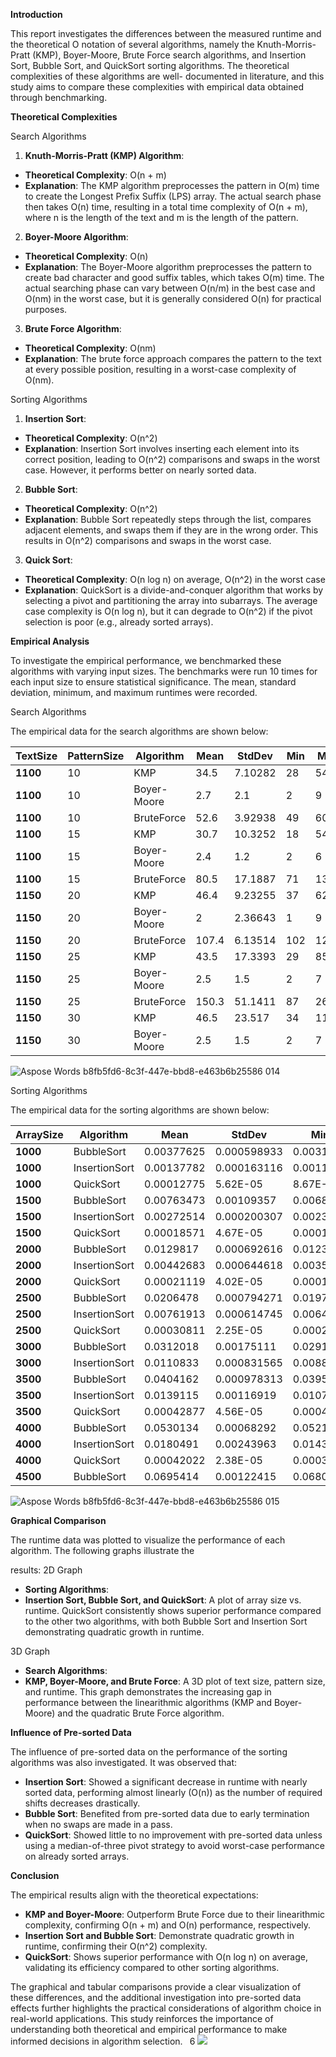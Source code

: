 
<a name="_page1_x39.00_y730.00"></a>**Introduction** 

This report investigates the differences between the measured runtime and the theoretical O notation of several algorithms, namely the Knuth-Morris-Pratt (KMP), Boyer-Moore, Brute Force search algorithms, and Insertion Sort, Bubble Sort, and QuickSort sorting algorithms. The theoretical complexities of these algorithms are well- documented in literature, and this study aims to compare these complexities with empirical data obtained through benchmarking. 

<a name="_page2_x29.00_y184.00"></a>**Theoretical Complexities** 

<a name="_page2_x29.00_y207.00"></a>Search Algorithms 

1. **Knuth-Morris-Pratt (KMP) Algorithm**: 
- **Theoretical Complexity**: O(n + m) 
- **Explanation**: The KMP algorithm preprocesses the pattern in O(m) time to create the Longest Prefix Suffix (LPS) array. The actual search phase then takes O(n) time, resulting in a total time complexity of O(n + m), where n is the length of the text and m is the length of the pattern. 
2. **Boyer-Moore Algorithm**: 
- **Theoretical Complexity**: O(n) 
- **Explanation**: The Boyer-Moore algorithm preprocesses the pattern to create bad character and good suffix tables, which takes O(m) time. The actual searching phase can vary between O(n/m) in the best case and O(nm) in the worst case, but it is generally considered O(n) for practical purposes. 
3. **Brute Force Algorithm**: 
- **Theoretical Complexity**: O(nm) 
- **Explanation**: The brute force approach compares the pattern to the text at every possible position, resulting in a worst-case complexity of O(nm). 

<a name="_page2_x29.00_y472.00"></a>Sorting Algorithms 

1. **Insertion Sort**: 
- **Theoretical Complexity**: O(n^2) 
- **Explanation**: Insertion Sort involves inserting each element into its correct position, leading to O(n^2) comparisons and swaps in the worst case. However, it performs better on nearly sorted data. 
2. **Bubble Sort**: 
- **Theoretical Complexity**: O(n^2) 
- **Explanation**: Bubble Sort repeatedly steps through the list, compares adjacent elements, and swaps them if they are in the wrong order. This results in O(n^2) comparisons and swaps in the worst case. 
3. **Quick Sort**: 
- **Theoretical Complexity**: O(n log n) on average, O(n^2) in the worst case 
- **Explanation**: QuickSort is a divide-and-conquer algorithm that works by selecting a pivot and partitioning the array into subarrays. The average case complexity is O(n log n), but it can degrade to O(n^2) if the pivot selection is poor (e.g., already sorted arrays). 

<a name="_page3_x29.00_y59.00"></a>**Empirical Analysis** 

To investigate the empirical performance, we benchmarked these algorithms with varying input sizes. The benchmarks were run 10 times for each input size to ensure statistical significance. The mean, standard deviation, minimum, and maximum runtimes were recorded. 

<a name="_page3_x29.00_y152.00"></a>Search Algorithms 

The empirical data for the search algorithms are shown below: 



|**TextSize** |**PatternSize** |**Algorithm** |**Mean** |**StdDev** |**Min** |**Max** |
| - | - | - | - | - | - | - |
|**1100** |10 |KMP |34\.5 |7\.10282 |28 |54 |
|**1100** |10 |Boyer-Moore |2\.7 |2\.1 |2 |9 |
|**1100** |10 |BruteForce |52\.6 |3\.92938 |49 |60s |
|**1100** |15 |KMP |30\.7 |10\.3252 |18 |54 |
|**1100** |15 |Boyer-Moore |2\.4 |1\.2 |2 |6 |
|**1100** |15 |BruteForce |80\.5 |17\.1887 |71 |130s |
|**1150** |20 |KMP |46\.4 |9\.23255 |37 |62 |
|**1150** |20 |Boyer-Moore |2 |2\.36643 |1 |9 |
|**1150** |20 |BruteForce |107\.4 |6\.13514 |102 |123s |
|**1150** |25 |KMP |43\.5 |17\.3393 |29 |85 |
|**1150** |25 |Boyer-Moore |2\.5 |1\.5 |2 |7 |
|**1150** |25 |BruteForce |150\.3 |51\.1411 |87 |261s |
|**1150** |30 |KMP |46\.5 |23\.517 |34 |116 |
|**1150** |30 |Boyer-Moore |2\.5 |1\.5 |2 |7 |

![Aspose Words b8fb5fd6-8c3f-447e-bbd8-e463b6b25586 014](https://github.com/OmrFarook/Algorithm-Project/assets/100935109/65ffd0d0-1d9b-462b-ba2a-c7b0a42f7d00)


<a name="_page5_x29.00_y33.00"></a>Sorting Algorithms 

The empirical data for the sorting algorithms are shown below: 



|**ArraySize** |**Algorithm** |**Mean** |**StdDev** |**Min** |**Max** |
| - | - | - | - | - | - |
|**1000** |BubbleSort |0\.00377625 |0\.000598933 |0\.0031073 |0\.0049927 |
|**1000** |InsertionSort |0\.00137782 |0\.000163116 |0\.001166 |0\.0016906 |
|**1000** |QuickSort |0\.00012775 |5\.62E-05 |8\.67E-05 |0\.0002738 |
|**1500** |BubbleSort |0\.00763473 |0\.00109357 |0\.0068664 |0\.0101014 |
|**1500** |InsertionSort |0\.00272514 |0\.000200307 |0\.0023216 |0\.0030485 |
|**1500** |QuickSort |0\.00018571 |4\.67E-05 |0\.0001599 |0\.0003167 |
|**2000** |BubbleSort |0\.0129817 |0\.000692616 |0\.0123898 |0\.0148114 |
|**2000** |InsertionSort |0\.00442683 |0\.000644618 |0\.0035719 |0\.0055309 |
|**2000** |QuickSort |0\.00021119 |4\.02E-05 |0\.000188 |0\.000325 |
|**2500** |BubbleSort |0\.0206478 |0\.000794271 |0\.0197393 |0\.0223386 |
|**2500** |InsertionSort |0\.00761913 |0\.000614745 |0\.0064341 |0\.0091208 |
|**2500** |QuickSort |0\.00030811 |2\.25E-05 |0\.0002792 |0\.0003611 |
|**3000** |BubbleSort |0\.0312018 |0\.00175111 |0\.0291018 |0\.0342142 |
|**3000** |InsertionSort |0\.0110833 |0\.000831565 |0\.0088696 |0\.0118391 |
|**3500** |BubbleSort |0\.0404162 |0\.000978313 |0\.0395484 |0\.0427717 |
|**3500** |InsertionSort |0\.0139115 |0\.00116919 |0\.0107862 |0\.0157416 |
|**3500** |QuickSort |0\.00042877 |4\.56E-05 |0\.0004046 |0\.0005513 |
|**4000** |BubbleSort |0\.0530134 |0\.00068292 |0\.052156 |0\.0541428 |
|**4000** |InsertionSort |0\.0180491 |0\.00243963 |0\.014309 |0\.0231537 |
|**4000** |QuickSort |0\.00042022 |2\.38E-05 |0\.0003956 |0\.0004573 |
|**4500** |BubbleSort |0\.0695414 |0\.00122415 |0\.0680274 |0\.0718354 |

![Aspose Words b8fb5fd6-8c3f-447e-bbd8-e463b6b25586 015](https://github.com/OmrFarook/Algorithm-Project/assets/100935109/44e85998-7bbd-4d7c-b37a-6a59688bb83f)


<a name="_page6_x29.00_y396.00"></a>**Graphical Comparison** 

The runtime data was plotted to visualize the performance of each algorithm. The following graphs illustrate the 

results: <a name="_page6_x29.00_y475.00"></a>2D Graph 

- **Sorting Algorithms**: 
- **Insertion Sort, Bubble Sort, and QuickSort**: A plot of array size vs. runtime. QuickSort consistently shows superior performance compared to the other two algorithms, with both Bubble Sort and Insertion Sort demonstrating quadratic growth in runtime. 

<a name="_page6_x29.00_y571.00"></a>3D Graph 

- **Search Algorithms**: 
- **KMP, Boyer-Moore, and Brute Force**: A 3D plot of text size, pattern size, and runtime. This graph demonstrates the increasing gap in performance between the linearithmic algorithms (KMP and Boyer- Moore) and the quadratic Brute Force algorithm. 

<a name="_page7_x29.00_y33.00"></a>**Influence of Pre-sorted Data** 

The influence of pre-sorted data on the performance of the sorting algorithms was also investigated. It was observed that: 

- **Insertion Sort**: Showed a significant decrease in runtime with nearly sorted data, performing almost linearly (O(n)) as the number of required shifts decreases drastically. 
- **Bubble Sort**: Benefited from pre-sorted data due to early termination when no swaps are made in a pass. 
- **QuickSort**: Showed little to no improvement with pre-sorted data unless using a median-of-three pivot strategy to avoid worst-case performance on already sorted arrays. 

<a name="_page7_x29.00_y215.00"></a>**Conclusion** 

The empirical results align with the theoretical expectations: 

- **KMP and Boyer-Moore**: Outperform Brute Force due to their linearithmic complexity, confirming O(n + m) and O(n) performance, respectively. 
- **Insertion Sort and Bubble Sort**: Demonstrate quadratic growth in runtime, confirming their O(n^2) complexity. 
- **QuickSort**: Shows superior performance with O(n log n) on average, validating its efficiency compared to other sorting algorithms. 

The graphical and tabular comparisons provide a clear visualization of these differences, and the additional investigation into pre-sorted data effects further highlights the practical considerations of algorithm choice in real-world applications. This study reinforces the importance of understanding both theoretical and empirical performance to make informed decisions in algorithm selection. 
` `6 ![](Aspose.Words.b8fb5fd6-8c3f-447e-bbd8-e463b6b25586.016.png)
